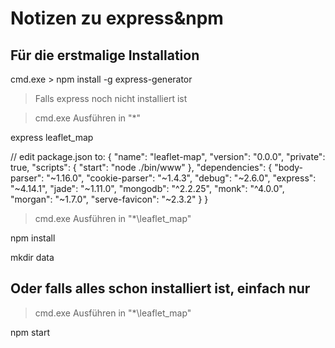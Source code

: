# Notizen zu express&npm

## Für die erstmalige Installation
cmd.exe > npm install -g express-generator

> Falls express noch nicht installiert ist

> cmd.exe Ausführen in "*\"

express leaflet_map

// edit package.json to:
{
  "name": "leaflet-map",
  "version": "0.0.0",
  "private": true,
  "scripts": {
    "start": "node ./bin/www"
  },
  "dependencies": {
    "body-parser": "~1.16.0",
    "cookie-parser": "~1.4.3",
    "debug": "~2.6.0",
    "express": "~4.14.1",
    "jade": "~1.11.0",
    "mongodb": "^2.2.25",
    "monk": "^4.0.0",
    "morgan": "~1.7.0",
    "serve-favicon": "~2.3.2"
  }
}


> cmd.exe Ausführen in "*\leaflet_map"

npm install

mkdir data



## Oder falls alles schon installiert ist, einfach nur

> cmd.exe Ausführen in "*\leaflet_map"

npm start